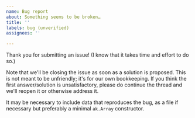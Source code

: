 ```yaml
---
name: Bug report
about: Something seems to be broken…
title: ''
labels: bug (unverified)
assignees: ''

---
```


Thank you for submitting an issue! (I know that it takes time and effort to do so.)

Note that we'll be closing the issue as soon as a solution is proposed. This is not meant to be unfriendly; it's for our own bookkeeping. If you think the first answer/solution is unsatisfactory, please do continue the thread and we'll reopen it or otherwise address it.

It may be necessary to include data that reproduces the bug, as a file if necessary but preferably a minimal `ak.Array` constructor.

